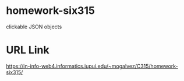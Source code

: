 # homework-six315

clickable JSON objects

# URL Link

https://in-info-web4.informatics.iupui.edu/~mogalvez/C315/homework-six315/
